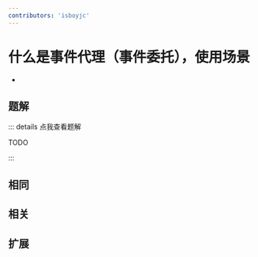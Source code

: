 ```yaml
---
contributors: 'isboyjc'
---
```


# 什么是事件代理（事件委托），使用场景

- 



## 题解

::: details 点我查看题解

  TODO

:::



## 相同


## 相关


## 扩展

